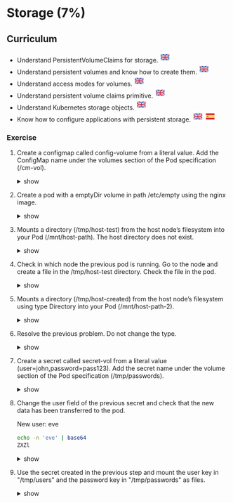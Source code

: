 # Storage (7%)

## Curriculum
* Understand PersistentVolumeClaims for storage. [![en](../icons/united-kingdom.png)](https://kubernetes.io/docs/concepts/storage/persistent-volumes/#persistent-volumes)
* Understand persistent volumes and know how to create them. [![en](../icons/united-kingdom.png)](https://kubernetes.io/docs/concepts/storage/persistent-volumes/)
* Understand access modes for volumes. [![en](../icons/united-kingdom.png)](https://kubernetes.io/docs/concepts/storage/persistent-volumes/#access-modes)
* Understand persistent volume claims primitive. [![en](../icons/united-kingdom.png)](https://kubernetes.io/docs/concepts/storage/persistent-volumes/#persistentvolumeclaims)
* Understand Kubernetes storage objects. [![en](../icons/united-kingdom.png)](https://kubernetes.io/docs/concepts/storage/volumes/#types-of-volumes)
* Know how to configure applications with persistent storage. [![en](../icons/united-kingdom.png)](https://kubernetes.io/docs/tasks/configure-pod-container/configure-volume-storage/) [![es](../icons/spain.png)](https://kubernetes.io/es/docs/tasks/configure-pod-container/configure-volume-storage/)

### Exercise

1. Create a configmap called config-volume from a literal value. Add the ConfigMap name under the volumes section of the Pod specification (/cm-vol).
    <details><summary>show</summary>
    <p>

    ```bash
    kubectl create cm cm-volume --from-literal=file=example-config-volumen

    vim cm-pod.yaml 
    apiVersion: v1
    kind: Pod
    metadata:
      name: cm-volume-pod
    spec:
      containers:
        - name: test-container
          image: k8s.gcr.io/busybox
          command: [ "/bin/sh", "-c", "ls /cm-vol ; cat /cm-vol/file" ]
          volumeMounts:
          - name: config-volume
            mountPath: /cm-vol
      volumes:
        - name: config-volume
          configMap:
            # Provide the name of the ConfigMap containing the file
            name: cm-volume
      restartPolicy: Never

    kubectl create -f cm-pod.yaml 

    kubectl logs cm-volume-pod 
    ```

    </p>
    </details>


1. Create a pod with a emptyDir volume in path /etc/empty using the nginx image.
    <details><summary>show</summary>
    <p>

    ```bash
    vim emptydir-pod.yaml

    apiVersion: v1
    kind: Pod
    metadata:
      name: emptydir-pod
    spec:
      containers:
      - image: nginx
        name: test-container
        volumeMounts:
        - mountPath: /etc/empty
          name: empty-volume
      volumes:
      - name: empty-volume
        emptyDir: {}

    kubectl create -f emptydir-pod.yaml

    kubectl exec emptydir-pod -- ls /etc | grep empty
    kubectl exec emptydir-pod -- ls /etc/empty        
    ```

    </p>
    </details>


1.  Mounts a directory (/tmp/host-test) from the host node’s filesystem into your Pod (/mnt/host-path). The host directory does not exist.
    <details><summary>show</summary>
    <p>

    ```bash
    vim host-pod.yaml
    apiVersion: v1
    kind: Pod
    metadata:
      name: host-pod
    spec:
      containers:
      - image: nginx
        name: test-container
        volumeMounts:
        - mountPath: /mnt/host-path
          name: host-volume
      volumes:
      - name: host-volume
        hostPath:
          # directory location on host
          path: /tmp/host-test
          type: DirectoryOrCreate  

    kubectl create -f host-pod.yaml

    # Check that the volume is empty
    kubectl exec host-pod -- ls /mnt/host-path
    ```

    </p>
    </details>


1. Check in which node the previous pod is running. Go to the node and create a file in the /tmp/host-test directory. Check the file in the pod.
    <details><summary>show</summary>
    <p>

    ```bash
    kubectl get pods -o wide
    NAME            READY   STATUS      RESTARTS   AGE   IP          NODE     NOMINATED NODE   READINESS GATES
    host-pod        1/1     Running     0          9s    10.40.0.2   node01   <none>           <none>

    ssh node01 'echo "HELLO WORLD" > /tmp/host-test/hello-world'

    kubectl exec host-pod -- ls /mnt/host-path
    kubectl exec host-pod -- cat /mnt/host-path/hello-world
    ```

    </p>
    </details>            

1. Mounts a directory (/tmp/host-created) from the host node’s filesystem using type Directory into your Pod (/mnt/host-path-2).
    <details><summary>show</summary>
    <p>

    ```bash
    vim host-pod-2.yaml
    apiVersion: v1
    kind: Pod
    metadata:
      name: host-pod-2
    spec:
      containers:
      - image: nginx
        name: test-container
        volumeMounts:
        - mountPath: /mnt/host-path-2
          name: host-volume
      volumes:
      - name: host-volume
        hostPath:
          # directory location on host
          path: /tmp/host-created
          type: Directory  

    kubectl create -f host-pod-2.yaml

    kubectl describe pods host-pod-2
    The pod status is ContainerCreating because the host-volume volume can not mount the /tmp/host-created host directory.
    ```

    </p>
    </details>


1. Resolve the previous problem. Do not change the type.
    <details><summary>show</summary>
    <p>

    ```bash
    ssh nodeX
    mkdir /tmp/host-created
    ```

    </p>
    </details>


1. Create a secret called secret-vol from a literal value (user=john,password=pass123). Add the secret name under the volume section of the Pod specification (/tmp/passwords).
    <details><summary>show</summary>
    <p>

    ```bash
    kubectl create secret generic secret-vol --from-literal=user=john --from-literal=password=pass123

    vim secret-pod.yaml 
    apiVersion: v1
    kind: Pod
    metadata:
      name: secret-volume-pod
    spec:
      containers:
        - name: test-container
          image: nginx
          volumeMounts:
          - name: secret-volume
            mountPath: /tmp/passwords
      volumes:
        - name: secret-volume
          secret:
            # Provide the name of the secret containing the files
            secretName: secret-vol
      restartPolicy: Never

    kubectl create -f secret-pod.yaml

    kubectl exec secret-volume-pod -- sh -c 'ls /tmp/passwords ; cat /tmp/passwords/user' 
    ```

    </p>
    </details>


1. Change the user field of the previous secret and check that the new data has been transferred to the pod. 

     New user: eve
    ```bash
    echo -n 'eve' | base64 
    ZXZl
    ```

    <details><summary>show</summary>
    <p>
 
    ```bash
    kubectl edit secrets secret-vol
    apiVersion: v1
    data:
      password: cGFzczEyMw==
      user: ZXZl # change the user
    kind: Secret
    metadata:
      creationTimestamp: "2019-09-25T05:28:54Z"
      name: secret-vol
      namespace: default
      resourceVersion: "1105"
      selfLink: /api/v1/namespaces/default/secrets/secret-vol
      uid: 5d3c5256-df55-11e9-895a-0242ac11000d
    type: Opaque

    # wait for aprox. 1 min
    kubectl exec secret-volume-pod -- sh -c 'cat /tmp/passwords/user'  
    eve
    ```

    </p>
    </details>

1. Use the secret created in the previous step and mount the user key in "/tmp/users" and the password key in "/tmp/passwords" as files.
    <details><summary>show</summary>
    <p>

    ```bash

    kubectl create secret generic secret-vol --from-literal=user=eve --from-literal=password=pass123 
    vim secret-pod-2.yaml 
    apiVersion: v1
    kind: Pod
    metadata:
      name: secret-volume-pod-2
    spec:
      containers:
        - name: test-container
          image: nginx
          volumeMounts:
          - name: secret-user-volume
            mountPath: /tmp/users
          - name: secret-pass-volume
            mountPath: /tmp/passwords          
      volumes:
        - name: secret-user-volume
          secret:
            # Provide the name of the secret containing the files
            secretName: secret-vol
            items:
            -  key: user 
               path: user-1
        - name: secret-pass-volume
          secret:
            # Provide the name of the secret containing the files
            secretName: secret-vol
            items:
            -  key: password
               path: pass-1
      restartPolicy: Never      
    ```

    </p>
    </details>